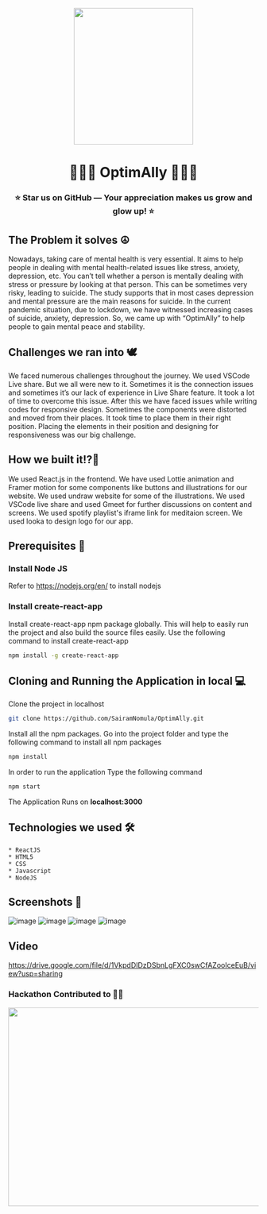 <p align="center">
    <img src="https://user-images.githubusercontent.com/78247889/152684235-60095d84-b8c0-4d06-93c7-a50ae1d92bc1.png" width="240" height="275">
</p>
<h1 align="center">🧘🏽‍♂️ OptimAlly 🧘🏻‍♀️</h1>
<h3 align="center">⭐ Star us on GitHub — Your appreciation makes us grow and glow up! ⭐</h3>

## The Problem it solves ☮️
Nowadays, taking care of mental health is very essential. It aims to help people in dealing with mental health-related issues like stress, anxiety, depression, etc. You can’t tell whether a person is mentally dealing with stress or pressure by looking at that person. This can be sometimes very risky, leading to suicide. The study supports that in most cases depression and mental pressure are the main reasons for suicide. In the current pandemic situation, due to lockdown, we have witnessed increasing cases of suicide, anxiety, depression. So, we came up with “OptimAlly” to help people to gain mental peace and stability.

## Challenges we ran into 🕊️
We faced numerous challenges throughout the journey. We used VSCode Live share. But we all were new to it. Sometimes it is the connection issues and sometimes it’s our lack of experience in Live Share feature. It took a lot of time to overcome this issue. After this we have faced issues while writing codes for responsive design. Sometimes the components were distorted and moved from their places. It took time to place them in their right position. Placing the elements in their position and designing for responsiveness was our big challenge.
   
## How we built it!?🧠
We used React.js in the frontend. We have used Lottie animation and Framer motion for some components like buttons and illustrations for our website. We used undraw website for some of the illustrations. We used VSCode live share and used Gmeet for further discussions on content and screens. We used spotify playlist's iframe link for meditaion screen. We used looka to design logo for our app.

## Prerequisites 📑   
  
### Install Node JS
Refer to https://nodejs.org/en/ to install nodejs

### Install create-react-app
Install create-react-app npm package globally. This will help to easily run the project and also build the source files easily. Use the following command to install create-react-app

```bash
npm install -g create-react-app
```

## Cloning and Running the Application in local 💻

Clone the project in localhost
```bash
git clone https://github.com/SairamNomula/OptimAlly.git
```
Install all the npm packages. Go into the project folder and type the following command to install all npm packages

```bash
npm install
```

In order to run the application Type the following command

```bash
npm start
```

The Application Runs on **localhost:3000**

## Technologies we used 🛠️
    * ReactJS
    * HTML5
    * CSS
    * Javascript
    * NodeJS

## Screenshots 📸
![image](https://user-images.githubusercontent.com/78247889/153740515-8eb0eb6e-a040-42b2-b75e-b49522612887.png)
![image](https://user-images.githubusercontent.com/78247889/153740530-2a0e9776-0c26-46d9-99a1-0d66dd348a27.png)
![image](https://user-images.githubusercontent.com/78247889/153740524-ef044a5f-e624-44ad-9764-6dc60b5ff890.png)
![image](https://user-images.githubusercontent.com/78247889/153740539-c6bf3b1e-f33d-4ba2-990a-d4828cdf4806.png)

## Video
https://drive.google.com/file/d/1VkpdDIDzDSbnLgFXC0swCfAZooIceEuB/view?usp=sharing

### Hackathon Contributed to 🐱‍💻
<p align="center">
    <img src="https://user-images.githubusercontent.com/55031190/153742276-40315f98-4e43-4be3-bfb4-faefd7ac13ae.png" width="800" height="400">
</p>
